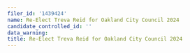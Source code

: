 ```yaml
---
filer_id: '1439424'
name: Re-Elect Treva Reid for Oakland City Council 2024
candidate_controlled_id: ''
data_warning: 
title: Re-Elect Treva Reid for Oakland City Council 2024
---
```

